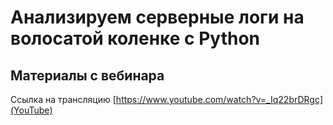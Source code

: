 # Анализируем серверные логи на волосатой коленке c Python
## Материалы с вебинара

Ссылка на трансляцию [https://www.youtube.com/watch?v=_Iq22brDRgc](YouTube)
